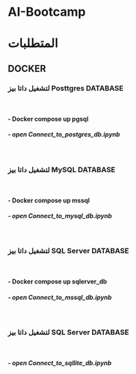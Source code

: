 # AI-Bootcamp

# المتطلبات 
## DOCKER 



### لتشغيل داتا بيز Posttgres DATABASE
<br>

#### - Docker compose up pgsql
##### - open Connect_to_postgres_db.ipynb
<br>


### لتشغيل داتا بيز MySQL DATABASE
<br>

#### - Docker compose up mssql
##### - open Connect_to_mysql_db.ipynb
<br>


### لتشغيل داتا بيز SQL Server DATABASE
<br>

#### - Docker compose up sqlerver_db
##### - open Connect_to_mssql_db.ipynb
<br>



### لتشغيل داتا بيز SQL Server DATABASE
<br>

##### - open Connect_to_sqllite_db.ipynb
<br>
